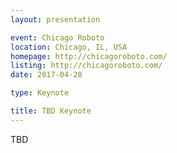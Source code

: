 ```yaml
---
layout: presentation

event: Chicago Roboto
location: Chicago, IL, USA
homepage: http://chicagoroboto.com/
listing: http://chicagoroboto.com/
date: 2017-04-20

type: Keynote

title: TBD Keynote
---
```


TBD
